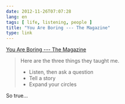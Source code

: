 ```yaml
---
date: 2012-11-26T07:07:28
lang: en
tags: [ life, listening, people ]
title: "You Are Boring --- The Magazine"
type: link
---
```


[You Are Boring --- The
Magazine](http://the-magazine.org/4/you-are-boring)

> Here are the three things they taught me.
>
> -   Listen, then ask a question
> -   Tell a story
> -   Expand your circles

So true...

